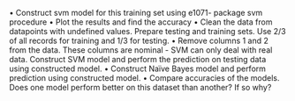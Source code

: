 • Construct svm model for this training set using e1071- package svm procedure 
• Plot the results and find the accuracy 
• Clean the data from datapoints with undefined values. Prepare testing and training sets. Use 2/3 of all records for training and 1/3 for testing. 
• Remove columns 1 and 2 from the data. These columns are nominal - SVM can only deal with real data. Construct SVM model and perform the prediction on testing data using constructed model.
• Construct Naïve Bayes model and perform prediction using constructed model.
• Compare accuracies of the models. Does one model perform better on this dataset than another? If so why?
